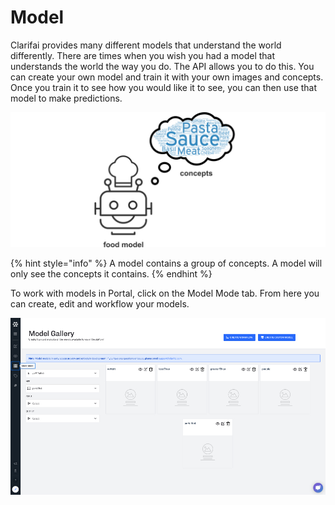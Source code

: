 # Model

Clarifai provides many different models that understand the world differently. There are times when you wish you had a model that understands the world the way you do. The API allows you to do this. You can create your own model and train it with your own images and concepts. Once you train it to see how you would like it to see, you can then use that model to make predictions.

![](../../images//model_concepts.jpg)

{% hint style="info" %}
A model contains a group of concepts. A model will only see the concepts it contains.
{% endhint %}


To work with models in Portal, click on the Model Mode tab. From here you can create, edit and workflow your models.

![](../../images/model_mode.jpg)
